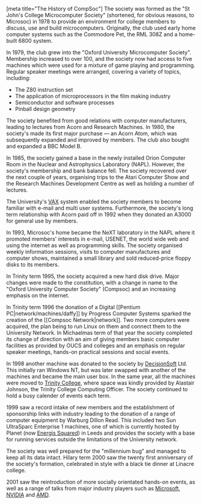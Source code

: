 [meta title="The History of CompSoc"]
The society was formed as the "St John's College Microcomputer Society"
(shortened, for obvious reasons, to Microsoc) in 1978 to provide an environment
for college members to discuss, use and build microcomputers. Originally, the
club used early home computer systems such as the Commodore Pet, the RML 308Z
and a home-built 6800 system.

In 1979, the club grew into the "Oxford University Microcomputer Society".
Membership increased to over 100, and the society now had access to five
machines which were used for a mixture of game playing and programming. Regular
speaker meetings were arranged, covering a variety of topics, including:

  * The Z80 instruction set
  * The application of microprocessors in the film making industry
  * Semiconductor and software processes
  * Pinball design geometry

The society benefited from good relations with computer manufacturers, leading
to lectures from Acorn and Research Machines. In 1980, the society's made its
first major purchase — an Acorn Atom, which was subsequently expanded and
improved by members. The club also bought and expanded a BBC Model B.

In 1985, the society gained a base in the newly installed Orion Computer Room
in the Nuclear and Astrophysics Laboratory (NAPL). However, the society's
membership and bank balance fell. The society recovered over the next couple of
years, organising trips to the Atari Computer Show and the Research Machines
Development Centre as well as holding a number of lectures.

The University's [VAX][] system enabled the society members to become familiar
with e-mail and multi user systems. Furthermore, the society's long term
relationship with Acorn paid off in 1992 when they donated an A3000 for general
use by members.

   [VAX]: http://www.oucs.ox.ac.uk/internal/history/images/vax11780.html

In 1993, Microsoc's home became the NeXT laboratory in the NAPL where it
promoted members' interests in e-mail, USENET, the world wide web and using the
internet as well as programming skills. The society organised weekly
information sessions, visits to computer manufactures and computer shows,
maintained a small library and sold reduced-price floppy disks to its members.

In Trinity term 1995, the society acquired a new hard disk drive. Major changes
were made to the constitution, with a change in name to the "Oxford University
Computer Society" (Compsoc) and an increasing emphasis on the internet.

In Trinity term 1996 the donation of a Digital [[Pentium
PC|network/machines/daffy]] by Progress Computer Systems sparked the creation
of the [[Compsoc Network|network]].  Two more computers were acquired, the plan
being to run Linux on them and connect them to the University Network. In
Michaelmas term of that year the society completed its change of direction with
an aim of giving members basic computer facilities as provided by OUCS and
colleges and an emphasis on regular speaker meetings, hands-on practical
sessions and social events.

In 1998 another machine was donated to the society by [DecisionSoft][] Ltd.
This initially ran Windows NT, but was later swapped with another of the
machines and became the main user box. In the same year, all the machines were
moved to [Trinity College][trinity], where space was kindly provided by
Alastair Johnson, the Trinity College Computing Officer. The society continued
to hold a busy calender of events each term.

   [DecisionSoft]: http://www.decisionsoft.com
   [trinity]: http://www.trinity.ox.ac.uk/

1999 saw a record intake of new members and the establishment of sponsorship
links with industry leading to the donation of a range of computer equipment by
Warburg Dillon Read. This included two Sun UltraSparc Enterprise 1 machines,
one of which is currently hosted by Planet (now [Energis Squared][29]) in Leeds
and provides the society with a base for running services outside the
limitations of the University network.

   [29]: http://www.energis-squared.net

The society was well prepared for the "millennium bug" and managed to keep all
its data intact. Hilary term 2000 saw the twenty first anniversary of the
society's formation, celebrated in style with a black tie dinner at Linacre
college.

2001 saw the reintroduction of more socially orientated hands-on events, as
well as a range of talks from major industry players such as [Microsoft][30],
[NVIDIA][31] and [AMD][32].

   [30]: http://www.microsoft.com/
   [31]: http://www.nvidia.com/
   [32]: http://www.amd.com/
